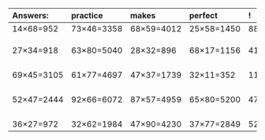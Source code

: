 | Answers: | practice | makes | perfect | ! |
| :--- | :--- | :--- | :--- | :--- |
| 14×68=952 | 73×46=3358 | 68×59=4012 | 25×58=1450 | 88×91=8008 | 
|   |   |   |   |   | 
|   |   |   |   |   | 
|   |   |   |   |   | 
| 27×34=918 | 63×80=5040 | 28×32=896 | 68×17=1156 | 41×61=2501 | 
|   |   |   |   |   | 
|   |   |   |   |   | 
|   |   |   |   |   | 
|   |   |   |   |   | 
| 69×45=3105 | 61×77=4697 | 47×37=1739 | 32×11=352 | 11×48=528 | 
|   |   |   |   |   | 
|   |   |   |   |   | 
|   |   |   |   |   | 
|   |   |   |   |   | 
| 52×47=2444 | 92×66=6072 | 87×57=4959 | 65×80=5200 | 47×99=4653 | 
|   |   |   |   |   | 
|   |   |   |   |   | 
|   |   |   |   |   | 
|   |   |   |   |   | 
| 36×27=972 | 32×62=1984 | 47×90=4230 | 37×77=2849 | 52×39=2028 | 
